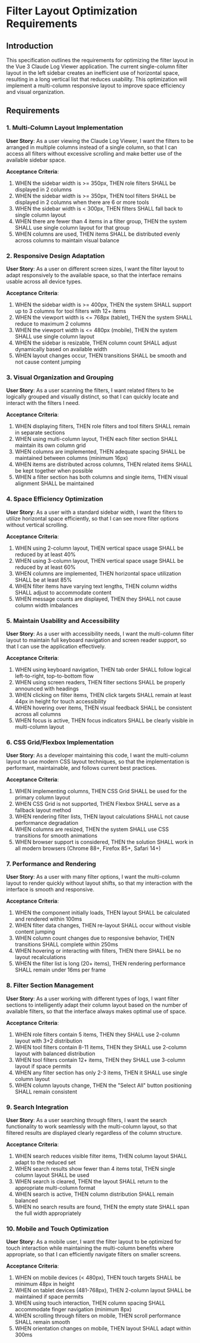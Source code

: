 # Filter Layout Optimization Requirements

## Introduction

This specification outlines the requirements for optimizing the filter layout in the Vue 3 Claude Log Viewer application. The current single-column filter layout in the left sidebar creates an inefficient use of horizontal space, resulting in a long vertical list that reduces usability. This optimization will implement a multi-column responsive layout to improve space efficiency and visual organization.

## Requirements

### 1. Multi-Column Layout Implementation

**User Story**: As a user viewing the Claude Log Viewer, I want the filters to be arranged in multiple columns instead of a single column, so that I can access all filters without excessive scrolling and make better use of the available sidebar space.

**Acceptance Criteria**:
1. WHEN the sidebar width is >= 350px, THEN role filters SHALL be displayed in 2 columns
2. WHEN the sidebar width is >= 350px, THEN tool filters SHALL be displayed in 2 columns when there are 6 or more tools
3. WHEN the sidebar width is < 300px, THEN filters SHALL fall back to single column layout
4. WHEN there are fewer than 4 items in a filter group, THEN the system SHALL use single column layout for that group
5. WHEN columns are used, THEN items SHALL be distributed evenly across columns to maintain visual balance

### 2. Responsive Design Adaptation

**User Story**: As a user on different screen sizes, I want the filter layout to adapt responsively to the available space, so that the interface remains usable across all device types.

**Acceptance Criteria**:
1. WHEN the sidebar width is >= 400px, THEN the system SHALL support up to 3 columns for tool filters with 12+ items
2. WHEN the viewport width is <= 768px (tablet), THEN the system SHALL reduce to maximum 2 columns
3. WHEN the viewport width is <= 480px (mobile), THEN the system SHALL use single column layout
4. WHEN the sidebar is resizable, THEN column count SHALL adjust dynamically based on available width
5. WHEN layout changes occur, THEN transitions SHALL be smooth and not cause content jumping

### 3. Visual Organization and Grouping

**User Story**: As a user scanning the filters, I want related filters to be logically grouped and visually distinct, so that I can quickly locate and interact with the filters I need.

**Acceptance Criteria**:
1. WHEN displaying filters, THEN role filters and tool filters SHALL remain in separate sections
2. WHEN using multi-column layout, THEN each filter section SHALL maintain its own column grid
3. WHEN columns are implemented, THEN adequate spacing SHALL be maintained between columns (minimum 16px)
4. WHEN items are distributed across columns, THEN related items SHALL be kept together when possible
5. WHEN a filter section has both columns and single items, THEN visual alignment SHALL be maintained

### 4. Space Efficiency Optimization

**User Story**: As a user with a standard sidebar width, I want the filters to utilize horizontal space efficiently, so that I can see more filter options without vertical scrolling.

**Acceptance Criteria**:
1. WHEN using 2-column layout, THEN vertical space usage SHALL be reduced by at least 40%
2. WHEN using 3-column layout, THEN vertical space usage SHALL be reduced by at least 60%
3. WHEN columns are implemented, THEN horizontal space utilization SHALL be at least 85%
4. WHEN filter items have varying text lengths, THEN column widths SHALL adjust to accommodate content
5. WHEN message counts are displayed, THEN they SHALL not cause column width imbalances

### 5. Maintain Usability and Accessibility

**User Story**: As a user with accessibility needs, I want the multi-column filter layout to maintain full keyboard navigation and screen reader support, so that I can use the application effectively.

**Acceptance Criteria**:
1. WHEN using keyboard navigation, THEN tab order SHALL follow logical left-to-right, top-to-bottom flow
2. WHEN using screen readers, THEN filter sections SHALL be properly announced with headings
3. WHEN clicking on filter items, THEN click targets SHALL remain at least 44px in height for touch accessibility
4. WHEN hovering over items, THEN visual feedback SHALL be consistent across all columns
5. WHEN focus is active, THEN focus indicators SHALL be clearly visible in multi-column layout

### 6. CSS Grid/Flexbox Implementation

**User Story**: As a developer maintaining this code, I want the multi-column layout to use modern CSS layout techniques, so that the implementation is performant, maintainable, and follows current best practices.

**Acceptance Criteria**:
1. WHEN implementing columns, THEN CSS Grid SHALL be used for the primary column layout
2. WHEN CSS Grid is not supported, THEN Flexbox SHALL serve as a fallback layout method
3. WHEN rendering filter lists, THEN layout calculations SHALL not cause performance degradation
4. WHEN columns are resized, THEN the system SHALL use CSS transitions for smooth animations
5. WHEN browser support is considered, THEN the solution SHALL work in all modern browsers (Chrome 88+, Firefox 85+, Safari 14+)

### 7. Performance and Rendering

**User Story**: As a user with many filter options, I want the multi-column layout to render quickly without layout shifts, so that my interaction with the interface is smooth and responsive.

**Acceptance Criteria**:
1. WHEN the component initially loads, THEN layout SHALL be calculated and rendered within 100ms
2. WHEN filter data changes, THEN re-layout SHALL occur without visible content jumping
3. WHEN column count changes due to responsive behavior, THEN transitions SHALL complete within 250ms
4. WHEN hovering or interacting with filters, THEN there SHALL be no layout recalculations
5. WHEN the filter list is long (20+ items), THEN rendering performance SHALL remain under 16ms per frame

### 8. Filter Section Management

**User Story**: As a user working with different types of logs, I want filter sections to intelligently adapt their column layout based on the number of available filters, so that the interface always makes optimal use of space.

**Acceptance Criteria**:
1. WHEN role filters contain 5 items, THEN they SHALL use 2-column layout with 3+2 distribution
2. WHEN tool filters contain 8-11 items, THEN they SHALL use 2-column layout with balanced distribution
3. WHEN tool filters contain 12+ items, THEN they SHALL use 3-column layout if space permits
4. WHEN any filter section has only 2-3 items, THEN it SHALL use single column layout
5. WHEN column layouts change, THEN the "Select All" button positioning SHALL remain consistent

### 9. Search Integration

**User Story**: As a user searching through filters, I want the search functionality to work seamlessly with the multi-column layout, so that filtered results are displayed clearly regardless of the column structure.

**Acceptance Criteria**:
1. WHEN search reduces visible filter items, THEN column layout SHALL adapt to the reduced set
2. WHEN search results show fewer than 4 items total, THEN single column layout SHALL be used
3. WHEN search is cleared, THEN the layout SHALL return to the appropriate multi-column format
4. WHEN search is active, THEN column distribution SHALL remain balanced
5. WHEN no search results are found, THEN the empty state SHALL span the full width appropriately

### 10. Mobile and Touch Optimization

**User Story**: As a mobile user, I want the filter layout to be optimized for touch interaction while maintaining the multi-column benefits where appropriate, so that I can efficiently navigate filters on smaller screens.

**Acceptance Criteria**:
1. WHEN on mobile devices (< 480px), THEN touch targets SHALL be minimum 48px in height
2. WHEN on tablet devices (481-768px), THEN 2-column layout SHALL be maintained if space permits
3. WHEN using touch interaction, THEN column spacing SHALL accommodate finger navigation (minimum 8px)
4. WHEN scrolling through filters on mobile, THEN scroll performance SHALL remain smooth
5. WHEN orientation changes on mobile, THEN layout SHALL adapt within 300ms